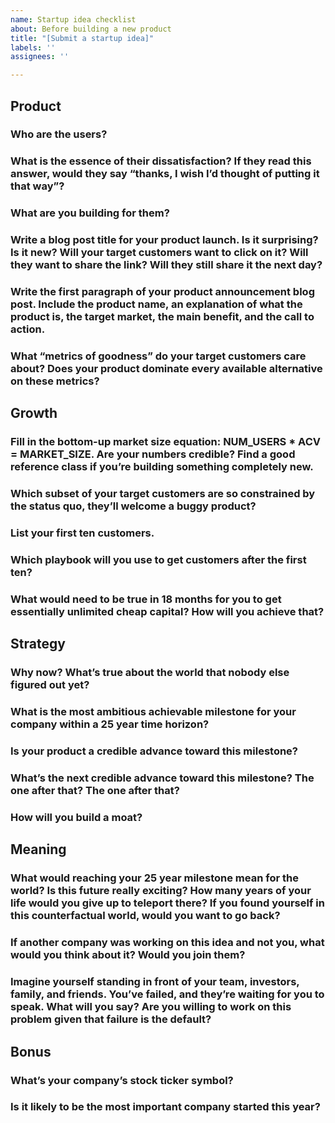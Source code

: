 ```yaml
---
name: Startup idea checklist
about: Before building a new product
title: "[Submit a startup idea]"
labels: ''
assignees: ''

---
```


## Product

### Who are the users?  
<!-- <= 70 chars -->



### What is the essence of their dissatisfaction? If they read this answer, would they say “thanks, I wish I’d thought of putting it that way”? 
<!-- 
    <= 240 chars
    @benedictevans: “The iTunes Store solved a user problem. So did the App Store. And so did Spotify and Apple Music, and indeed Apple News. But what user problem is solved by Apple’s commissioning TV shows?”
-->



### What are you building for them? 
<!--
    <= 70 chars 
    Peter Drucker: Is the product being designed for the customer, or at the customer?
Write a tweet from a hypothetical customer explaining the product and how it eliminates their dissatisfaction. 
    @BrianNorgard: No one cares about your product. Who built it, its features, the origin story — it’s all superfluous. People only find value in what your product can do for them right now. Save people time. Save people money. Give people an escape. The selfish hand will always govern. 
    Peter Drucker: Are you really doing the best you can to help the customer?
 -->



### Write a blog post title for your product launch. Is it surprising? Is it new? Will your target customers want to click on it? Will they want to share the link? Will they still share it the next day? 
<!-- <= 70 chars -->



### Write the first paragraph of your product announcement blog post. Include the product name, an explanation of what the product is, the target market, the main benefit, and the call to action. 
<!-- <= 240 chars -->



### What “metrics of goodness” do your target customers care about? Does your product dominate every available alternative on these metrics? 
<!-- 
    <= 240 chars 
    See also: The Rise of Worse is Better, Worse is worse
 -->



## Growth

### Fill in the bottom-up market size equation: NUM_USERS * ACV = MARKET_SIZE. Are your numbers credible? Find a good reference class if you’re building something completely new. 
<!-- See also: Shut up and multiply -->



### Which subset of your target customers are so constrained by the status quo, they’ll welcome a buggy product? 
<!-- <= 140 chars -->



### List your first ten customers. 
<!-- 
    <= 240 chars 
    See also: Do Things that Don’t Scale
 -->



### Which playbook will you use to get customers after the first ten? 
<!-- 
    <= 240 chars 
    See also: Five ways to build a $100 million business
 -->



### What would need to be true in 18 months for you to get essentially unlimited cheap capital? How will you achieve that? 
<!-- <= 240 chars -->



## Strategy

### Why now? What’s true about the world that nobody else figured out yet? 
<!-- <= 240 chars -->



### What is the most ambitious achievable milestone for your company within a 25 year time horizon? 
<!-- <= 70 chars -->



### Is your product a credible advance toward this milestone? 
<!-- Yes/no -->



### What’s the next credible advance toward this milestone? The one after that? The one after that? 
<!-- 
    <= 240 chars 
    See also: Tesla master plan, iPhone runs OSX
-->



### How will you build a moat? 
<!-- 
    <= 240 chars 
    See also: How Competitive Forces Shape Strategy
 -->



## Meaning

### What would reaching your 25 year milestone mean for the world? Is this future really exciting? How many years of your life would you give up to teleport there? If you found yourself in this counterfactual world, would you want to go back? 
<!-- <= 140 chars -->



### If another company was working on this idea and not you, what would you think about it? Would you join them? 
<!-- Yes/no -->



### Imagine yourself standing in front of your team, investors, family, and friends. You’ve failed, and they’re waiting for you to speak. What will you say? Are you willing to work on this problem given that failure is the default? 
<!-- 
    <= 480 chars 
    See also: Your intervention won’t work
-->



## Bonus

### What’s your company’s stock ticker symbol? 
<!-- @sama: “it’s easy/fun to say every new startup you hear about is bad. you will usually be right. you will never be successful.” -->



### Is it likely to be the most important company started this year? 
<!-- George Orwell: “Whoever is winning at the moment will always seem to be invincible.” -->
